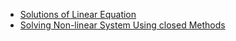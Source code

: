 - [Solutions of Linear Equation](./Solutions%20of%20Linear%20Equation.html)
- [Solving Non-linear System Using closed Methods](./Solving%20Non-linear%20System%20Using%20closed%20Methods.html)

